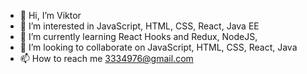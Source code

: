 - 👋 Hi, I’m Viktor
- 👀 I’m interested in JavaScript, HTML, CSS, React, Java EE
- 🌱 I’m currently learning React Hooks and Redux, NodeJS, 
- 💞️ I’m looking to collaborate on JavaScript, HTML, CSS, React, Java
- 📫 How to reach me 3334976@gmail.com

<!---
Pacman766/Pacman766 is a ✨ special ✨ repository because its `README.md` (this file) appears on your GitHub profile.
You can click the Preview link to take a look at your changes.
--->
